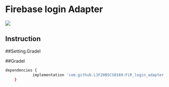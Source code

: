 
# Firebase login Adapter

[![](https://jitpack.io/v/L1F20BSCS0169/FiR_login_adapter.svg)](https://jitpack.io/#L1F20BSCS0169/FiR_login_adapter)


## Instruction

##Setting.Gradel



##Gradel

```bash
dependencies {
	        implementation 'com.github.L1F20BSCS0169:FiR_login_adapter:Tag'
	}
```

